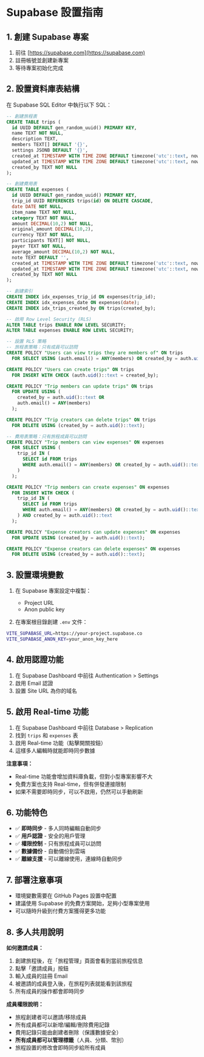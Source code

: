 # Supabase 設置指南

## 1. 創建 Supabase 專案

1. 前往 [https://supabase.com](https://supabase.com)
2. 註冊帳號並創建新專案
3. 等待專案初始化完成

## 2. 設置資料庫表結構

在 Supabase SQL Editor 中執行以下 SQL：

```sql
-- 創建旅程表
CREATE TABLE trips (
  id UUID DEFAULT gen_random_uuid() PRIMARY KEY,
  name TEXT NOT NULL,
  description TEXT,
  members TEXT[] DEFAULT '{}',
  settings JSONB DEFAULT '{}',
  created_at TIMESTAMP WITH TIME ZONE DEFAULT timezone('utc'::text, now()) NOT NULL,
  updated_at TIMESTAMP WITH TIME ZONE DEFAULT timezone('utc'::text, now()) NOT NULL,
  created_by TEXT NOT NULL
);

-- 創建費用表
CREATE TABLE expenses (
  id UUID DEFAULT gen_random_uuid() PRIMARY KEY,
  trip_id UUID REFERENCES trips(id) ON DELETE CASCADE,
  date DATE NOT NULL,
  item_name TEXT NOT NULL,
  category TEXT NOT NULL,
  amount DECIMAL(10,2) NOT NULL,
  original_amount DECIMAL(10,2),
  currency TEXT NOT NULL,
  participants TEXT[] NOT NULL,
  payer TEXT NOT NULL,
  average_amount DECIMAL(10,2) NOT NULL,
  note TEXT DEFAULT '',
  created_at TIMESTAMP WITH TIME ZONE DEFAULT timezone('utc'::text, now()) NOT NULL,
  updated_at TIMESTAMP WITH TIME ZONE DEFAULT timezone('utc'::text, now()) NOT NULL,
  created_by TEXT NOT NULL
);

-- 創建索引
CREATE INDEX idx_expenses_trip_id ON expenses(trip_id);
CREATE INDEX idx_expenses_date ON expenses(date);
CREATE INDEX idx_trips_created_by ON trips(created_by);

-- 啟用 Row Level Security (RLS)
ALTER TABLE trips ENABLE ROW LEVEL SECURITY;
ALTER TABLE expenses ENABLE ROW LEVEL SECURITY;

-- 設置 RLS 策略
-- 旅程表策略：只有成員可以訪問
CREATE POLICY "Users can view trips they are members of" ON trips
  FOR SELECT USING (auth.email() = ANY(members) OR created_by = auth.uid()::text);

CREATE POLICY "Users can create trips" ON trips
  FOR INSERT WITH CHECK (auth.uid()::text = created_by);

CREATE POLICY "Trip members can update trips" ON trips
  FOR UPDATE USING (
    created_by = auth.uid()::text OR 
    auth.email() = ANY(members)
  );

CREATE POLICY "Trip creators can delete trips" ON trips
  FOR DELETE USING (created_by = auth.uid()::text);

-- 費用表策略：只有旅程成員可以訪問
CREATE POLICY "Trip members can view expenses" ON expenses
  FOR SELECT USING (
    trip_id IN (
      SELECT id FROM trips 
      WHERE auth.email() = ANY(members) OR created_by = auth.uid()::text
    )
  );

CREATE POLICY "Trip members can create expenses" ON expenses
  FOR INSERT WITH CHECK (
    trip_id IN (
      SELECT id FROM trips 
      WHERE auth.email() = ANY(members) OR created_by = auth.uid()::text
    ) AND created_by = auth.uid()::text
  );

CREATE POLICY "Expense creators can update expenses" ON expenses
  FOR UPDATE USING (created_by = auth.uid()::text);

CREATE POLICY "Expense creators can delete expenses" ON expenses
  FOR DELETE USING (created_by = auth.uid()::text);
```

## 3. 設置環境變數

1. 在 Supabase 專案設定中複製：
   - Project URL
   - Anon public key

2. 在專案根目錄創建 `.env` 文件：
```bash
VITE_SUPABASE_URL=https://your-project.supabase.co
VITE_SUPABASE_ANON_KEY=your_anon_key_here
```

## 4. 啟用認證功能

1. 在 Supabase Dashboard 中前往 Authentication > Settings
2. 啟用 Email 認證
3. 設置 Site URL 為你的域名

## 5. 啟用 Real-time 功能

1. 在 Supabase Dashboard 中前往 Database > Replication
2. 找到 `trips` 和 `expenses` 表
3. 啟用 Real-time 功能（點擊開關按鈕）
4. 這樣多人編輯時就能即時同步數據

**注意事項：**
- Real-time 功能會增加資料庫負載，但對小型專案影響不大
- 免費方案也支持 Real-time，但有併發連接限制
- 如果不需要即時同步，可以不啟用，仍然可以手動刷新

## 6. 功能特色

- ✅ **即時同步** - 多人同時編輯自動同步
- ✅ **用戶認證** - 安全的用戶管理
- ✅ **權限控制** - 只有旅程成員可以訪問
- ✅ **數據備份** - 自動備份到雲端
- ✅ **離線支援** - 可以離線使用，連線時自動同步

## 7. 部署注意事項

- 環境變數需要在 GitHub Pages 設置中配置
- 建議使用 Supabase 的免費方案開始，足夠小型專案使用
- 可以隨時升級到付費方案獲得更多功能

## 8. 多人共用說明

**如何邀請成員：**
1. 創建旅程後，在「旅程管理」頁面會看到當前旅程信息
2. 點擊「邀請成員」按鈕
3. 輸入成員的註冊 Email
4. 被邀請的成員登入後，在旅程列表就能看到該旅程
5. 所有成員的操作都會即時同步

**成員權限說明：**
- 旅程創建者可以邀請/移除成員
- 所有成員都可以新增/編輯/刪除費用記錄
- 費用記錄只能由創建者刪除（保護數據安全）
- **所有成員都可以管理標籤**（人員、分類、幣別）
- 旅程設置的修改會即時同步給所有成員
